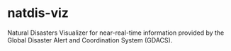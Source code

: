 # natdis-viz
Natural Disasters Visualizer for near-real-time information provided by the Global Disaster Alert and Coordination System (GDACS).

